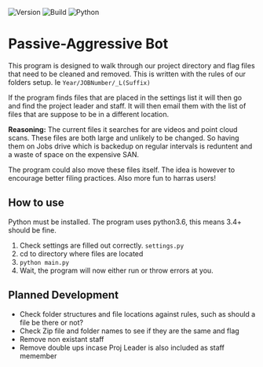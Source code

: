 
![Version](https://img.shields.io/badge/Version-1.0.5-blue.svg)
![Build](https://img.shields.io/badge/Build-passing-green.svg)
![Python](https://img.shields.io/badge/Python-3.6-yellow.svg)


# Passive-Aggressive Bot

This program is designed to walk through our project directory and flag files that need to be cleaned and removed. This is written with the rules of our folders setup. Ie `Year/JOBNumber/_L(Suffix)`

If the program finds files that are placed in the settings list it will then go and find the project leader and staff. It will then email them with the list of files that are suppose to be in a different location.

**Reasoning:** The current files it searches for are videos and point cloud scans. These files are both large and unlikely to be changed. So having them on Jobs drive which is backedup on regular intervals is reduntent and a waste of space on the expensive SAN.

The program could also move these files itself. The idea is however to encourage better filing practices. Also more fun to harras users! 

## How to use
Python must be installed. The program uses python3.6, this means 3.4+ should be fine. 
1. Check settings are filled out correctly. `settings.py`
2. cd to directory where files are located
3. `python main.py`
4. Wait, the program will now either run or throw errors at you. 


## Planned Development
- Check folder structures and file locations against rules, such as should a file be there or not?
- Check Zip file and folder names to see if they are the same and flag
- Remove non existant staff
- Remove double ups incase Proj Leader is also included as staff memember

